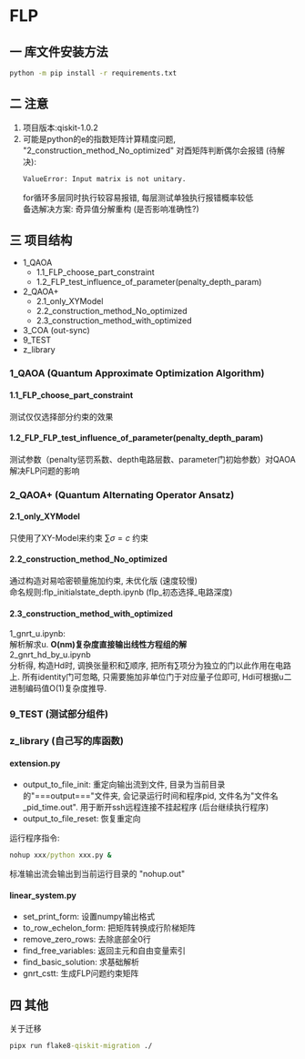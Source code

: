 # FLP

## 一 库文件安装方法

```cmd
python -m pip install -r requirements.txt
```
## 二 注意

1. 项目版本:qiskit-1.0.2  
2. 可能是python的e的指数矩阵计算精度问题, "2_construction_method_No_optimized" 对酉矩阵判断偶尔会报错 (待解决):
   ``` cmd
   ValueError: Input matrix is not unitary.
   ```  
   for循环多层同时执行较容易报错, 每层测试单独执行报错概率较低  
   备选解决方案: 奇异值分解重构 (是否影响准确性?)

## 三 项目结构

- 1_QAOA
  - 1.1_FLP_choose_part_constraint
  - 1.2_FLP_test_influence_of_parameter(penalty_depth_param)
- 2_QAOA+
  - 2.1_only_XYModel
  - 2.2_construction_method_No_optimized
  - 2.3_construction_method_with_optimized
- 3_COA (out-sync)
- 9_TEST
- z_library

### 1_QAOA (Quantum Approximate Optimization Algorithm)

#### 1.1_FLP_choose_part_constraint

测试仅仅选择部分约束的效果

#### 1.2_FLP_FLP_test_influence_of_parameter(penalty_depth_param)

测试参数（penalty惩罚系数、depth电路层数、parameter门初始参数）对QAOA解决FLP问题的影响

### 2_QAOA+ (Quantum Alternating Operator Ansatz)

#### 2.1_only_XYModel

只使用了XY-Model来约束 $∑σ=c$ 约束

#### 2.2_construction_method_No_optimized

通过构造对易哈密顿量施加约束, 未优化版 (速度较慢)  
命名规则:flp_initialstate_depth.ipynb (flp_初态选择_电路深度)

#### 2.3_construction_method_with_optimized
1_gnrt_u.ipynb:  
解析解求u. **O(nm)复杂度直接输出线性方程组的解**  
2_gnrt_hd_by_u.ipynb  
分析得, 构造Hd时, 调换张量积和∑顺序, 把所有∑项分为独立的门以此作用在电路上. 所有identity门可忽略, 只需要施加非单位门于对应量子位即可, Hdi可根据u二进制编码值O(1)复杂度推导.

### 9_TEST (测试部分组件)

### z_library (自己写的库函数)

#### extension.py

- output_to_file_init: 重定向输出流到文件, 目录为当前目录的"===output==="文件夹, 会记录运行时间和程序pid, 文件名为"文件名_pid_time.out". 用于断开ssh远程连接不挂起程序 (后台继续执行程序)  
- output_to_file_reset: 恢复重定向

运行程序指令:

```cmd
nohup xxx/python xxx.py &
```

标准输出流会输出到当前运行目录的 "nohup.out"

#### linear_system.py

- set_print_form: 设置numpy输出格式
- to_row_echelon_form: 把矩阵转换成行阶梯矩阵
- remove_zero_rows: 去除底部全0行
- find_free_variables: 返回主元和自由变量索引
- find_basic_solution: 求基础解析
- gnrt_cstt: 生成FLP问题约束矩阵

## 四 其他

关于迁移

```cmd
pipx run flake8-qiskit-migration ./
```